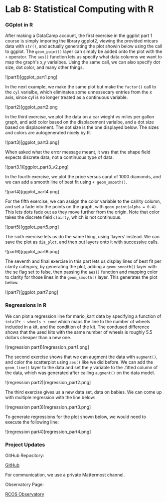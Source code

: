 # Lab 8: Statistical Computing with R

### GGplot in R

After making a DataCamp account, the first exercise in the ggplot part 1 course is simply imporing the library ggplot2, viewing the provided mtcars data with `str()`, and actually generating the plot showin below using the call to ggplot. The `geom_point()` layer can simply be added onto the plot with the `+` operator. The `aes()` function lets us specify what data columns we want to map the graph's x,y varialbes. Using the same call, we can also specify dot size, dot color, and many other things.

!(part1)[ggplot_part1.png]

In the next example, we make the same plot but make the `factor()` call to the `cyl` varialbe, which eliminates some unnessecary entries from the x axis, since cyl is no longer treated as a continuous variable.

!(part2)[ggplot_part2.png

In the third exercise, we plot the data on a car wieght vs miles per gallon graph, and add color based on the displacement varialbe, and a dot size based on displacement. The dot size is the one displayed below. The sizes and colors are autogenerated nicely by R. 

!(part3)[ggplot_part3.png]

When asked what the error message meant, it was that the shape field expects discrete data, not a continuous type of data.

!(part3.1)[ggplot_part3_v2.png]

In the fourth exercise, we plot the price versus carat of 1000 diamonds, and we can add a smooth line of best fit using `+ geom_smooth()`. 

!(part4)[ggplot_part4.png]

For the fifth exercise, we can assign the color variable to the calrity column, and set a fade into the points on the graph, with `geom_point(alpha = 0.4)`. This lets dots fade out as they move further from the origin. Note that color takes the discrete field `clairty`, which is not continuous. 

!(part5)[ggplot_part5.png]

The sixth exercise lets us do the same thing, using 'layers' instead. We can save the plot as `dia_plot`, and then put layers onto it with successive calls.

!(part6)[ggplot_part6.png]

The seventh and final exercise in this part lets us display lines of best fit per clarity category, by generating the plot, adding a `geom_smooth()` layer with the se flag set to false, then passing the `aes()` function and mapping color to clarity for those lines in the `geom_smooth()` layer. This generates the plot below.

!(part7)[ggplot_part7.png]


### Regressions in R

We can plot a regression line for mario_kart data by specifying a function of `totalPr ~ wheels + cond` which maps the line to the number of wheels included in a kit, and the condition of the kit. The condused difference shows that the used kits with the same number of wheels is roughly 5.5 dollars cheaper than a new one.

!(regression part1)[regression_part1.png]

The second exercise shows that we can augment the data with `augment()`, and color the scatterplot using `aes()` like we did before. We can add the `geom_line()` layer to the data and set the y variable to the .fitted column of the data, which was generated after calling `augment()` on the data model.

!(regression part2)[regression_part2.png]

The third exercise gives us a new data set, data on babies. We can come up with multiple regression with the line below:

!(regression part3)[regression_part3.png]

To generate regressions for the plot shown below, we would need to execute the following line:

!(regression part4)[regression_part4.png]

### Project Updates

GitHub Repository:

[GitHub](https://github.com/saxocellphone/MagicVoicing)

For communication, we use a private Mattermost channel.

Observatory Page:

[RCOS Observatory](https://rcos.io/projects/saxocellphone/magicvoicing/profile)

